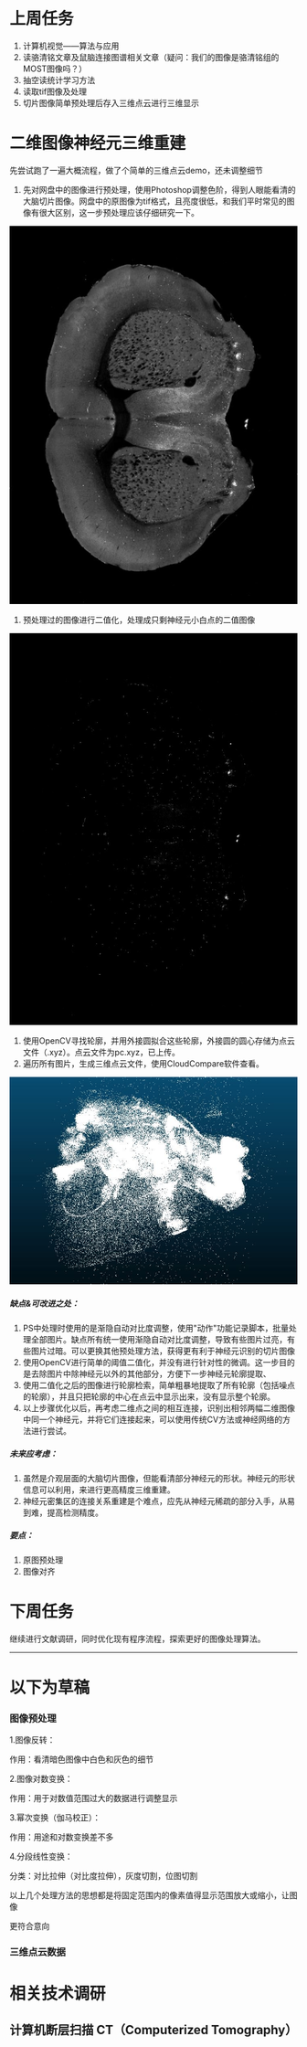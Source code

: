 # 上周任务

1. 计算机视觉——算法与应用
2. 读骆清铭文章及鼠脑连接图谱相关文章（疑问：我们的图像是骆清铭组的MOST图像吗？）
3. 抽空读统计学习方法
4. 读取tif图像及处理
5. 切片图像简单预处理后存入三维点云进行三维显示





# 二维图像神经元三维重建

先尝试跑了一遍大概流程，做了个简单的三维点云demo，还未调整细节

1. 先对网盘中的图像进行预处理，使用Photoshop调整色阶，得到人眼能看清的大脑切片图像。网盘中的原图像为tif格式，且亮度很低，和我们平时常见的图像有很大区别，这一步预处理应该仔细研究一下。

![](./1.jpg)

1. 预处理过的图像进行二值化，处理成只剩神经元小白点的二值图像

![](./3.JPG)

1. 使用OpenCV寻找轮廓，并用外接圆拟合这些轮廓，外接圆的圆心存储为点云文件（.xyz）。点云文件为pc.xyz，已上传。
2. 遍历所有图片，生成三维点云文件，使用CloudCompare软件查看。

![](./2.JPG)



##### 缺点&可改进之处：

1. PS中处理时使用的是渐隐自动对比度调整，使用"动作"功能记录脚本，批量处理全部图片。缺点所有统一使用渐隐自动对比度调整，导致有些图片过亮，有些图片过暗。可以更换其他预处理方法，获得更有利于神经元识别的切片图像
2. 使用OpenCV进行简单的阈值二值化，并没有进行针对性的微调。这一步目的是去除图片中除神经元以外的其他部分，方便下一步神经元轮廓提取、
3. 使用二值化之后的图像进行轮廓检索，简单粗暴地提取了所有轮廓（包括噪点的轮廓），并且只把轮廓的中心在点云中显示出来，没有显示整个轮廓。
4. 以上步骤优化以后，再考虑二维点之间的相互连接，识别出相邻两幅二维图像中同一个神经元，并将它们连接起来，可以使用传统CV方法或神经网络的方法进行尝试。



##### 未来应考虑：

1. 虽然是介观层面的大脑切片图像，但能看清部分神经元的形状。神经元的形状信息可以利用，来进行更高精度三维重建。
2. 神经元密集区的连接关系重建是个难点，应先从神经元稀疏的部分入手，从易到难，提高检测精度。



##### 要点：

1. 原图预处理
2. 图像对齐



# 下周任务

继续进行文献调研，同时优化现有程序流程，探索更好的图像处理算法。





------

# 以下为草稿

### 图像预处理

1.图像反转：

作用：看清暗色图像中白色和灰色的细节

2.图像对数变换：

作用：用于对数值范围过大的数据进行调整显示

3.幂次变换（伽马校正）：

作用：用途和对数变换差不多

4.分段线性变换：

分类：对比拉伸（对比度拉伸），灰度切割，位图切割

以上几个处理方法的思想都是将固定范围内的像素值得显示范围放大或缩小，让图像

更符合意向



### 三维点云数据

# 相关技术调研

## 计算机断层扫描 CT（Computerized Tomography）



